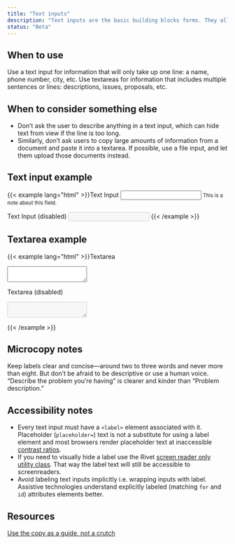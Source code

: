 ```yaml
---
title: "Text inputs"
description: "Text inputs are the basic building blocks forms. They allow users to enter various types of data into web-based forms."
status: "Beta"
---
```


## When to use
Use a text input for information that will only take up one line: a name, phone number, city, etc. Use textareas for information that includes multiple sentences or lines: descriptions, issues, proposals, etc.

## When to consider something else
- Don’t ask the user to describe anything in a text input, which can hide text from view if the line is too long.
- Similarly, don’t ask users to copy large amounts of information from a document and paste it into a textarea. If possible, use a file input, and let them upload those documents instead.

## Text input example

{{< example lang="html" >}}<label for="demo-1">Text Input</label>
<input type="text" id="demo-1" aria-describedby="demo-1-note">
<small id="demo-1-note" class="rvt-display-block rvt-m-bottom-md">This is a note about this field.</small>

<label for="demo-2">Text Input (disabled)</label>
<input type="text" id="demo-2" disabled>
{{< /example >}}

## Textarea example

{{< example lang="html" >}}<label for="demo-3">Textarea</label>
<textarea id="demo-3" class="rvt-m-bottom-md"></textarea>

<label for="demo-4">Textarea (disabled)</label>
<textarea id="demo-4" class="rvt-m-bottom-md" disabled></textarea>
{{< /example >}}


## Microcopy notes
Keep labels clear and concise―around two to three words and never more than eight. But don’t be afraid to be descriptive or use a human voice. “Describe the problem you’re having” is clearer and kinder than “Problem description.”

## Accessibility notes
- Every text input must have a `<label>` element associated with it. Placeholder (`placeholder=`) text is not a substitute for using a label element and most browsers render placeholder text at inaccessible [contrast ratios](https://www.w3.org/TR/UNDERSTANDING-WCAG20/visual-audio-contrast-contrast.html).
- If you need to visually hide a label use the Rivet [screen reader only utility class](https://rivet.uits.iu.edu/components/utilities/display/#screen-reader-only). That way the label text will still be accessible to screenreaders.
- Avoid labeling text inputs implicitly i.e. wrapping inputs with label. Assistive technologies understand explicitly labeled (matching `for` and `id`) attributes elements better.

## Resources
[Use the copy as a guide, not a crutch](https://www.smashingmagazine.com/2013/06/five-ways-prevent-bad-microcopy/#3-use-copy-as-a-guide-not-a-crutch)
